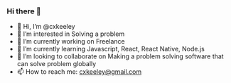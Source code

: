 ### Hi there 👋

<!--
**cxkeeley/cxkeeley** is a ✨ _special_ ✨ repository because its `README.md` (this file) appears on your GitHub profile.

Here are some ideas to get you started:
- 👋 Hi, I’m @cxkeeley
- 👀 I’m interested in Solving a problem
- 🔭 I’m currently working on Freelance
- 🌱 I’m currently learning Javascript
- 👯 I’m looking to collaborate on Making a problem solving software that can solve problem globally
- 🤔 I’m looking for help with ...
- 💬 Ask me about ...
- 📫 How to reach me: cxkeeley@gmail.com
- 😄 Pronouns: ...
- ⚡ Fun fact: ...
-->

- 👋 Hi, I’m @cxkeeley
- 👀 I’m interested in Solving a problem
- 🔭 I’m currently working on Freelance
- 🌱 I’m currently learning Javascript, React, React Native, Node.js
- 👯 I’m looking to collaborate on Making a problem solving software that can solve problem globally
- 📫 How to reach me: cxkeeley@gmail.com
